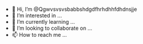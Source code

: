 - 👋 Hi, I’m @Qgwvsvsvsbabbshdgdfhrhdhhfdhdnsjje
- 👀 I’m interested in ...
- 🌱 I’m currently learning ...
- 💞️ I’m looking to collaborate on ...
- 📫 How to reach me ...

<!---
Qgwvsvsvsbabbshdgdfhrhdhhfdhdnsjje/Qgwvsvsvsbabbshdgdfhrhdhhfdhdnsjje is a ✨ special ✨ repository because its `README.md` (this file) appears on your GitHub profile.
You can click the Preview link to take a look at your changes.
--->
